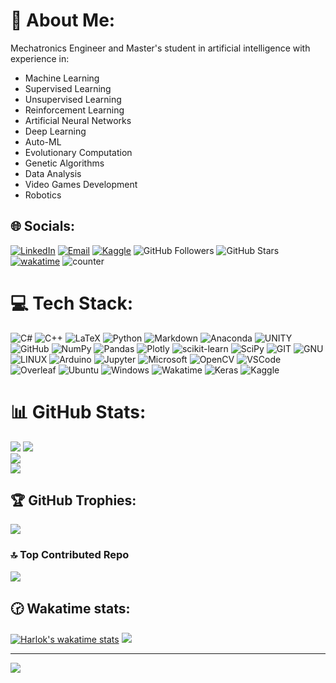 # 💫 About Me:
Mechatronics Engineer and Master's student in artificial intelligence with experience in:

* Machine Learning
* Supervised Learning
* Unsupervised Learning
* Reinforcement Learning
* Artificial Neural Networks
* Deep Learning
* Auto-ML
* Evolutionary Computation
* Genetic Algorithms
* Data Analysis
* Video Games Development
* Robotics


## 🌐 Socials:
[![LinkedIn](https://img.shields.io/badge/LinkedIn-%230077B5.svg?style=for-the-badge&logo=linkedin&logoColor=white)](https://linkedin.com/in/raúl-daniel-garcía-ramón-a6417a204)
[![Email](https://img.shields.io/badge/rauld.garcia95@gmail.com-D14836?style=for-the-badge&logo=gmail&logoColor=white&labelColor=101010)](mailto:rauld.garcia95@gmail.com)
[![Kaggle](https://img.shields.io/badge/Kaggle-20BEFF?style=for-the-badge&logo=Kaggle&logoColor=white)](https://www.kaggle.com/raldanielgarcaramn)
![GitHub Followers](https://img.shields.io/github/followers/rauldgarcia?style=for-the-badge)
![GitHub Stars](https://img.shields.io/github/stars/rauldgarcia?style=for-the-badge)
[![wakatime](https://wakatime.com/badge/user/c0aebe9a-7979-4f7b-a2b8-954ee30f2466.svg?style=for-the-badge)](https://wakatime.com/@c0aebe9a-7979-4f7b-a2b8-954ee30f2466)
![counter](https://komarev.com/ghpvc/?username=rauldgarcia&color=blue&style=for-the-badge&abbreviated=true)


# 💻 Tech Stack:
![C#](https://img.shields.io/badge/c%23-%23239120.svg?style=for-the-badge&logo=c-sharp&logoColor=white) 
![C++](https://img.shields.io/badge/c++-%2300599C.svg?style=for-the-badge&logo=c%2B%2B&logoColor=white) 
![LaTeX](https://img.shields.io/badge/latex-%23008080.svg?style=for-the-badge&logo=latex&logoColor=white) 
![Python](https://img.shields.io/badge/python-3670A0?style=for-the-badge&logo=python&logoColor=white) 
![Markdown](https://img.shields.io/badge/markdown-%23000000.svg?style=for-the-badge&logo=markdown&logoColor=white) 
![Anaconda](https://img.shields.io/badge/Anaconda-%2344A833.svg?style=for-the-badge&logo=anaconda&logoColor=white) 
![UNITY](https://img.shields.io/badge/Unity-%2320232a.svg?style=for-the-badge&logo=unity&logoColor=white) 
![GitHub](https://img.shields.io/badge/GitHub-%23121011.svg?style=for-the-badge&logo=github&logoColor=white) 
![NumPy](https://img.shields.io/badge/numpy-%23013243.svg?style=for-the-badge&logo=numpy&logoColor=white) 
![Pandas](https://img.shields.io/badge/pandas-%23150458.svg?style=for-the-badge&logo=pandas&logoColor=white) 
![Plotly](https://img.shields.io/badge/Plotly-%233F4F75.svg?style=for-the-badge&logo=plotly&logoColor=white) 
![scikit-learn](https://img.shields.io/badge/scikit--learn-%23F7931E.svg?style=for-the-badge&logo=scikit-learn&logoColor=white) 
![SciPy](https://img.shields.io/badge/SciPy-%230C55A5.svg?style=for-the-badge&logo=scipy&logoColor=%white) 
![GIT](https://img.shields.io/badge/Git-fc6d26?style=for-the-badge&logo=git&logoColor=white) 
![GNU](https://img.shields.io/badge/GNU%20Bash-4EAA25?style=for-the-badge&logo=GNU%20Bash&logoColor=white)
![LINUX](https://img.shields.io/badge/Linux-FCC624?style=for-the-badge&logo=linux&logoColor=black) 
![Arduino](https://img.shields.io/badge/-Arduino-00979D?style=for-the-badge&logo=Arduino&logoColor=white) 
![Jupyter](https://img.shields.io/badge/Jupyter-F37626.svg?&style=for-the-badge&logo=Jupyter&logoColor=white) 
![Microsoft](https://img.shields.io/badge/Microsoft-666666?style=for-the-badge&logo=microsoft&logoColor=white) 
![OpenCV](https://img.shields.io/badge/OpenCV-27338e?style=for-the-badge&logo=OpenCV&logoColor=white) 
![VSCode](https://img.shields.io/badge/VSCode-0078D4?style=for-the-badge&logo=visual%20studio%20code&logoColor=white) 
![Overleaf](https://img.shields.io/badge/Overleaf-47A141?style=for-the-badge&logo=Overleaf&logoColor=white) 
![Ubuntu](https://img.shields.io/badge/Ubuntu-E95420?style=for-the-badge&logo=ubuntu&logoColor=white) 
![Windows](https://img.shields.io/badge/Windows-0078D6?style=for-the-badge&logo=windows&logoColor=white) 
![Wakatime](https://img.shields.io/badge/WakaTime-000000?style=for-the-badge&logo=WakaTime&logoColor=white) 
![Keras](https://img.shields.io/badge/Keras-FF0000?style=for-the-badge&logo=keras&logoColor=white)
![Kaggle](https://img.shields.io/badge/Kaggle-20BEFF?style=for-the-badge&logo=Kaggle&logoColor=white)

# 📊 GitHub Stats:
![](https://github-profile-summary-cards.vercel.app/api/cards/profile-details?username=rauldgarcia&theme=onedark&hide_border=false&include_all_commits=true&count_private=true)
![](https://github-readme-stats.vercel.app/api?username=rauldgarcia&theme=onedark&hide_border=false&include_all_commits=true&count_private=true&rank_icon=percentile&show_icons=true)<br/>
![](https://github-readme-streak-stats.herokuapp.com/?user=rauldgarcia&theme=onedark&hide_border=false)<br/>
![](https://github-readme-stats.vercel.app/api/top-langs/?username=rauldgarcia&theme=onedark&hide_border=false&include_all_commits=true&count_private=true&layout=compact&langs_count=10)

## 🏆 GitHub Trophies:
![](https://github-trophies.vercel.app/?username=rauldgarcia&theme=onedark&no-frame=false&no-bg=false&margin-w=4&include_all_commits=true&count_private=true)

### 🔝 Top Contributed Repo
![](https://github-contributor-stats.vercel.app/api?username=rauldgarcia&limit=5&theme=onedark&combine_all_yearly_contributions=true)

## 🕝 Wakatime stats:
[![Harlok's wakatime stats](https://github-readme-stats.vercel.app/api/wakatime?username=rauldgarcia&theme=onedark)](https://github.com/anuraghazra/github-readme-stats)
![](https://wakatime.com/share/@rauldgarcia/7d87c47b-f1eb-4c8c-be3c-1a7e5e0d184d.png)

---
[![](https://visitcount.itsvg.in/api?id=rauldgarcia&icon=2&color=12)](https://visitcount.itsvg.in)

<!-- Proudly created with GPRM ( https://gprm.itsvg.in ) -->
